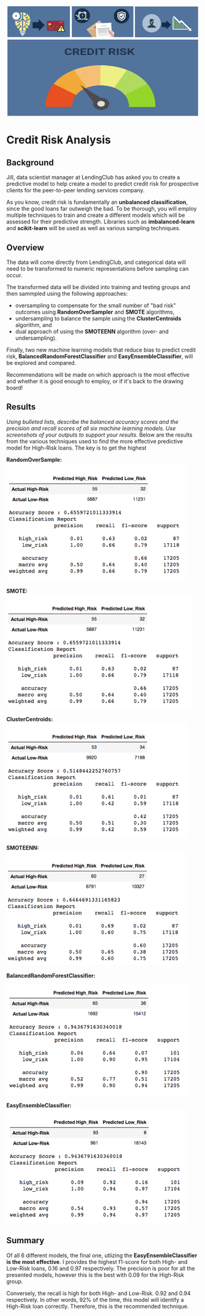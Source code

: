 ![logo](./Resources/logo.png)
# Credit Risk Analysis

## Background
Jill, data scientist manager at LendingClub has asked you to create a predictive model to help create a model to predict credit risk for prospective clients for the peer-to-peer lending services company.  

As you know, credit risk is fundamentally an **unbalanced classification**, since the good loans far outweigh the bad.  To be thorough, you will employ multiple techniques to train and create a different models which will be assessed for their predictive strength.  Libraries such as  **imbalanced-learn** and **scikit-learn** will be used as well as various sampling techniques.

## Overview
The data will come directly from LendingClub, and categorical data will need to be transformed to numeric representations before sampling can occur.

The transformed data will be divided into training and testing groups and then sammpled using the following approaches:

*  oversampling to compensate for the small number of "bad risk" outcomes using **RandomOverSampler** and **SMOTE** algorithms,
*  undersampling to balance the sample using the **ClusterCentroids** algorithm, and
*  dual approach of using the **SMOTEENN** algorithm (over- and undersampling).

Finally, two new machine learning models that reduce bias to predict credit risk, **BalancedRandomForestClassifier** and **EasyEnsembleClassifier**, will be explored and compared.

Recommendations will be made on which approach is the most effective and whether it is good enough to employ, or if it's back to the drawing board!

## Results 
*Using bulleted lists, describe the balanced accuracy scores and the precision and recall scores of all six machine learning models. Use screenshots of your outputs to support your results.*
Below are the results from the various techniques used to find the more effective predictive model for High-Risk loans.  The key is to get the highest 

**RandomOverSample:**  
![D1](./Resources/D1_RandomOverSample.png)

**SMOTE:**  
![D1](./Resources/D1_SMOTE.png)

**ClusterCentroids:**  
![D1](./Resources/D1_ClusterCentroids.png)

**SMOTEENN:**  
![D2](./Resources/D2_SMOTEENN.png)


**BalancedRandomForestClassifier:**

![D3](./Resources/D3_BalancedRandomForest.png)

**EasyEnsembleClassifier:**  
![D3](./Resources/D3_EasyEnsemble.png)



## Summary
Of all 6 different models, the final one, utlizing the **EasyEnsembleClassifier is the most effective**.  I provides the highest f1-score for both High- and Low-Risk loans, 0.16 and 0.97 respectively.  The precision is poor for all the presented models, however this is the best with 0.09 for the High-Risk group. 

Conversely, the recall is high for both High- and Low-Risk. 0.92 and 0.94 respectively.  In other words, 92% of the time, this model will identify a High-Risk loan correctly.  Therefore, this is the recommended technique.

